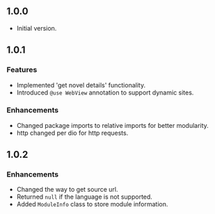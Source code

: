 ## 1.0.0

- Initial version.

## 1.0.1

### Features
- Implemented 'get novel details' functionality.
- Introduced `@use WebView` annotation to support dynamic sites.

### Enhancements
- Changed package imports to relative imports for better modularity.
- http changed per dio for http requests.

## 1.0.2

### Enhancements
- Changed the way to get source url.
- Returned `null` if the language is not supported.
- Added `ModuleInfo` class to store module information.
